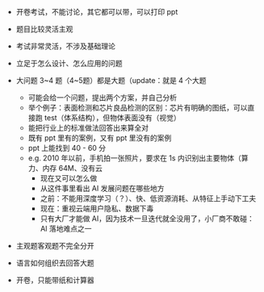 - 开卷考试，不能讨论，其它都可以带，可以打印 ppt
- 题目比较灵活主观

- 考试非常灵活，不涉及基础理论
- 立足于怎么设计、怎么应用的问题
- 大问题 3~4 题（4~5题）都是大题（update：就是 4 个大题
	- 可能会给一个问题，提出两个方案，并自己分析
	- 举个例子：表面检测和芯片良品检测的区别：芯片有明确的图纸，可以直接跑 test（体系结构），但物体表面没有（视觉）
	- 能把行业上的标准做法回答出来算全对
	- 既有 ppt 里有的案例，又有 ppt 里没有的案例
	- ppt 上能找到 40 - 60 分
	- e.g. 2010 年以前，手机拍一张照片，要求在 1s 内识别出主要物体（算力、内存 64M、没有云
		- 现在又可以怎么做
		- 从这件事里看出 AI 发展问题在哪些地方
		- 之前：不能用深度学习（？）、快、低资源消耗、从特征上手动下工夫
		- 现在：重视云端用户隐私、数据下毒
		- 只有大厂才能做 AI，因为技术一旦迭代就全没用了，小厂商不敢碰：AI 落地难点之一
- 主观题客观题不完全分开
- 语言如何组织去回答大题
- 开卷，只能带纸和计算器